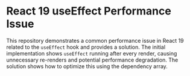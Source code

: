 # React 19 useEffect Performance Issue

This repository demonstrates a common performance issue in React 19 related to the `useEffect` hook and provides a solution.  The initial implementation shows `useEffect` running after every render, causing unnecessary re-renders and potential performance degradation. The solution shows how to optimize this using the dependency array.